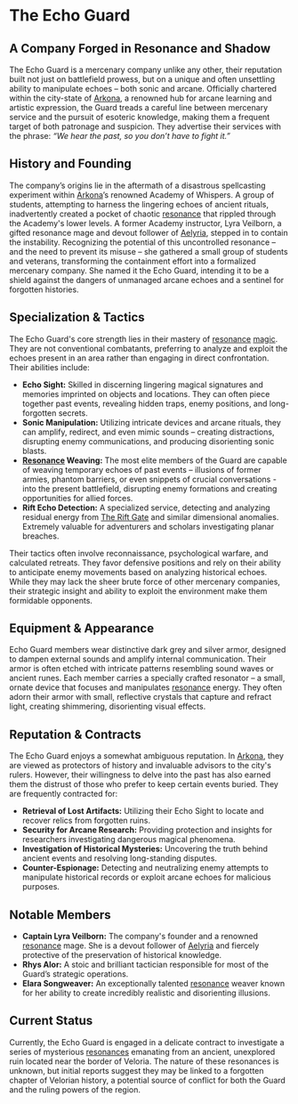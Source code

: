 # The Echo Guard

## A Company Forged in Resonance and Shadow

The Echo Guard is a mercenary company unlike any other, their reputation built not just on battlefield prowess, but on a unique and often unsettling ability to manipulate echoes – both sonic and arcane. Officially chartered within the city-state of [Arkona](/geography/settlement/city/arkona.md), a renowned hub for arcane learning and artistic expression, the Guard treads a careful line between mercenary service and the pursuit of esoteric knowledge, making them a frequent target of both patronage and suspicion. They advertise their services with the phrase: *“We hear the past, so you don’t have to fight it.”*

## History and Founding

The company’s origins lie in the aftermath of a disastrous spellcasting experiment within [Arkona](/geography/settlement/city/arkona.md)’s renowned Academy of Whispers. A group of students, attempting to harness the lingering echoes of ancient rituals, inadvertently created a pocket of chaotic [resonance](/structure/mechanic/resonance.md) that rippled through the Academy's lower levels. A former Academy instructor, Lyra Veilborn, a gifted resonance mage and devout follower of [Aelyria](/being/deity/aelyria.md), stepped in to contain the instability. Recognizing the potential of this uncontrolled resonance – and the need to prevent its misuse – she gathered a small group of students and veterans, transforming the containment effort into a formalized mercenary company. She named it the Echo Guard, intending it to be a shield against the dangers of unmanaged arcane echoes and a sentinel for forgotten histories.

## Specialization & Tactics

The Echo Guard's core strength lies in their mastery of [resonance](/structure/mechanic/resonance.md) [magic](/structure/mechanic/magic.md).  They are not conventional combatants, preferring to analyze and exploit the echoes present in an area rather than engaging in direct confrontation.  Their abilities include:

*   **Echo Sight:** Skilled in discerning lingering magical signatures and memories imprinted on objects and locations. They can often piece together past events, revealing hidden traps, enemy positions, and long-forgotten secrets.
*   **Sonic Manipulation:** Utilizing intricate devices and arcane rituals, they can amplify, redirect, and even mimic sounds – creating distractions, disrupting enemy communications, and producing disorienting sonic blasts.
*   **[Resonance](/structure/mechanic/resonance.md) Weaving:** The most elite members of the Guard are capable of weaving temporary echoes of past events – illusions of former armies, phantom barriers, or even snippets of crucial conversations - into the present battlefield, disrupting enemy formations and creating opportunities for allied forces.
*   **Rift Echo Detection:** A specialized service, detecting and analyzing residual energy from [The Rift Gate](/geography/settlement/enclave/scholars-rift/the-rift-gate.md) and similar dimensional anomalies. Extremely valuable for adventurers and scholars investigating planar breaches.

Their tactics often involve reconnaissance, psychological warfare, and calculated retreats. They favor defensive positions and rely on their ability to anticipate enemy movements based on analyzing historical echoes. While they may lack the sheer brute force of other mercenary companies, their strategic insight and ability to exploit the environment make them formidable opponents.

## Equipment & Appearance

Echo Guard members wear distinctive dark grey and silver armor, designed to dampen external sounds and amplify internal communication. Their armor is often etched with intricate patterns resembling sound waves or ancient runes. Each member carries a specially crafted resonator – a small, ornate device that focuses and manipulates [resonance](/structure/mechanic/resonance.md) energy. They often adorn their armor with small, reflective crystals that capture and refract light, creating shimmering, disorienting visual effects.

## Reputation & Contracts

The Echo Guard enjoys a somewhat ambiguous reputation. In [Arkona](/geography/settlement/city/arkona.md), they are viewed as protectors of history and invaluable advisors to the city's rulers. However, their willingness to delve into the past has also earned them the distrust of those who prefer to keep certain events buried. They are frequently contracted for:

*   **Retrieval of Lost Artifacts:** Utilizing their Echo Sight to locate and recover relics from forgotten ruins.
*   **Security for Arcane Research:** Providing protection and insights for researchers investigating dangerous magical phenomena.
*   **Investigation of Historical Mysteries:** Uncovering the truth behind ancient events and resolving long-standing disputes.
*   **Counter-Espionage:** Detecting and neutralizing enemy attempts to manipulate historical records or exploit arcane echoes for malicious purposes.

## Notable Members

*   **Captain Lyra Veilborn:** The company's founder and a renowned [resonance](/structure/mechanic/resonance.md) mage. She is a devout follower of [Aelyria](/being/deity/aelyria.md) and fiercely protective of the preservation of historical knowledge.
*   **Rhys Alor:** A stoic and brilliant tactician responsible for most of the Guard’s strategic operations.
*   **Elara Songweaver:** An exceptionally talented [resonance](/structure/mechanic/resonance.md) weaver known for her ability to create incredibly realistic and disorienting illusions.

## Current Status

Currently, the Echo Guard is engaged in a delicate contract to investigate a series of mysterious [resonances](/structure/mechanic/resonance.md) emanating from an ancient, unexplored ruin located near the border of Veloria. The nature of these resonances is unknown, but initial reports suggest they may be linked to a forgotten chapter of Velorian history, a potential source of conflict for both the Guard and the ruling powers of the region.
